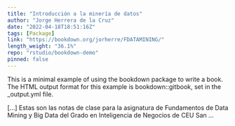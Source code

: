 ```yaml
---
title: "Introducción a la minería de datos"
author: "Jorge Herrera de la Cruz"
date: "2022-04-18T18:51:16Z"
tags: [Package]
link: "https://bookdown.org/jorherre/FDATAMINING/"
length_weight: "36.1%"
repo: "rstudio/bookdown-demo"
pinned: false
---
```


<p>This is a minimal example of using the bookdown package to write a book.
The HTML output format for this example is bookdown::gitbook,
set in the _output.yml file.</p> [...] Estas son las notas de clase para la asignatura de Fundamentos de Data Mining y Big Data del Grado en Inteligencia de Negocios de CEU San ...
